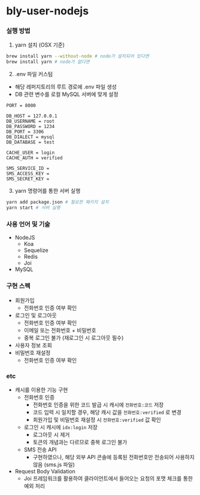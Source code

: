 # bly-user-nodejs

### 실행 방법
1. yarn 설치 (OSX 기준)
```bash
brew install yarn --without-node # node가 설치되어 있다면
brew install yarn # node가 없다면
```
2. .env 파일 커스텀
- 해당 레퍼지토리의 루트 경로에 .env 파일 생성
- DB 관련 변수를 로컬 MySQL 서버에 맞게 설정
```
PORT = 8000

DB_HOST = 127.0.0.1
DB_USERNAME = root
DB_PASSWORD = 1234
DB_PORT = 3306
DB_DIALECT = mysql
DB_DATABASE = test

CACHE_USER = login
CACHE_AUTH = verified

SMS_SERVICE_ID =
SMS_ACCESS_KEY =
SMS_SECRET_KEY =
```
3. yarn 명령어를 통한 서버 실행
```bash
yarn add package.json # 필요한 패키지 설치
yarn start # 서버 실행
```
### 사용 언어 및 기술
* NodeJS
  + Koa
  + Sequelize
  + Redis
  + Joi
* MySQL

### 구현 스펙
* 회원가입
  + 전화번호 인증 여부 확인
* 로그인 및 로그아웃
  + 전화번호 인증 여부 확인
  + 이메일 또는 전화번호 + 비밀번호
  + 중복 로그인 불가 (재로그인 시 로그아웃 필수)
* 사용자 정보 조회
* 비밀번호 재설정
  + 전화번호 인증 여부 확인

### etc
* 캐시를 이용한 기능 구현
  + 전화번호 인증
    - 전화번호 인증을 위한 코드 발급 시 캐시에 `전화번호:코드` 저장
    - 코드 입력 시 일치할 경우, 해당 캐시 값을 `전화번호:verified` 로 변경
    - 회원가입 및 비밀번호 재설정 시 `전화번호:verified` 값 확인
  + 로그인 시 캐시에 `idx:login` 저장
    - 로그아웃 시 제거
    - 토큰의 개념과는 다르므로 중복 로그인 불가
  + SMS 전송 API
    - 구현하였으나, 해당 외부 API 콘솔에 등록된 전화번호만 전송되어 사용하지 않음 (sms.js 파일)
* Request Body Validation
  + Joi 프레임워크를 활용하여 클라이언트에서 들어오는 요청의 포맷 체크를 통한 예외 처리
